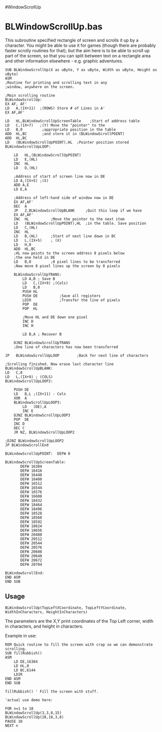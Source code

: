 #WindowScrollUp

# BLWindowScrollUp.bas  

This subroutine specified rectangle of screen and scrolls it up by a character.
You might be able to use it for games (though there are probably faster scrolly routines for that);
but the aim here is to be able to scroll up part of the screen, so that you can split between text on a rectangle area
and other information elsewhere - e.g. graphic adventures.

```
SUB BLWindowScrollUp(X as uByte, Y as uByte, Width as uByte, Height as uByte)
ASM
;Routine for printing and scrolling text in any
;window, anywhere on the screen.

;Main scrolling routine
BLWindowScrollUp:
EX AF, AF'
LD   A,(IX+11)  ;(ROWS) Store # of Lines in A'
EX AF,AF'

LD   HL,BLWindowScrollUpScreenTable    ;Start of address table
LD   C,(IX+7)   ;(Y) Move the "pointer" to the
LD   B,0         ;appropriate position in the table
ADD  HL,BC       ;and store it in (BLWindowScrollPOINT)
ADD  HL,BC
LD   (BLWindowScrollUpPOINT),HL  ;Pointer position stored
BLWindowScrollUpLOOP:

    LD   HL,(BLWindowScrollUpPOINT)
    LD   E,(HL)
    INC  HL
    LD   D,(HL)

    ;Address of start of screen line now in DE
    LD A,(IX+5) ;(X)
    ADD A,E
    LD E,A
    
    ;Address of left-hand side of window now in DE
    EX AF,AF'
    DEC  A
    JP   Z,BLWindowScrollUpBLANK     ;Quit this loop if we have
    EX AF,AF'
    INC  HL          ;Move the pointer to the next item
    LD   (BLWindowScrollUpPOINT),HL  ;in the table. Save position
    LD   C,(HL)
    INC  HL
    LD   B,(HL)      ;Start of next line down in BC
    LD   L,(IX+5)    ; (X)
    LD   H,0
    ADD  HL,BC
    ;HL now points to the screen address 8 pixels below
    ;the one held in DE
    LD   B,8         ;8 pixel lines to be transferred
    ;Now move 8 pixel lines up the screen by 8 pixels
       
    BLWindowScrollUpTRANS:
        LD A,B ; Save B
        LD   C,(IX+9) ;(Cols)
        LD   B,0
        PUSH HL
        PUSH DE          ;Save all registers
        LDIR             ;Transfer the line of pixels
        POP  DE
        POP  HL
        
        ;Move HL and DE down one pixel
        INC D
        INC H
        
        LD B,A ; Recover B
        
    DJNZ BLWindowScrollUpTRANS
    ;One line of characters has now been transferred

JP   BLWindowScrollUpLOOP        ;Back for next line of characters

;Scrolling finished. Now erase last character line
BLWindowScrollUpBLANK:
LD   C,8
LD   L,(IX+9) ; (COLS)
BLWindowScrollUpLOOP2:

    PUSH DE    
    LD   B,L ;(IX+11) - Cols
    XOR  A
    BLWindowScrollUpLOOP3:
        LD   (DE),A
        INC E
    DJNZ BLWindowScrollUpLOOP3
    POP  DE
    INC D
    DEC C
    JR NZ, BLWindowScrollUpLOOP2

;DJNZ BLWindowScrollUpLOOP2
JP BLWindowScrollEnd

BLWindowScrollUpPOINT:  DEFW 0

BLWindowScrollUpScreenTable:
       DEFW 16384
       DEFW 16416
       DEFW 16448
       DEFW 16480
       DEFW 16512
       DEFW 16544
       DEFW 16576
       DEFW 16608
       DEFW 18432
       DEFW 18464
       DEFW 18496
       DEFW 18528
       DEFW 18560
       DEFW 18592
       DEFW 18624
       DEFW 18656
       DEFW 20480
       DEFW 20512
       DEFW 20544
       DEFW 20576
       DEFW 20608
       DEFW 20640
       DEFW 20672
       DEFW 20704

BLWindowScrollEnd:
END ASM
END SUB
```

## Usage  
```
BLWindowScrollUp(TopLeftXCoordinate, TopLeftYCoordinate, WidthInCharacters, HeightInCharacters)
```

The parameters are the X,Y print coordinates of the Top Left corner, width in characters, and height in characters.

Example in use:

```
REM Quick routine to fill the screen with crap so we can demonstrate scrolling.
SUB fillRubbish()
ASM
    LD DE,16384
    LD HL,0
    LD BC,6144
    LDIR
END ASM
END SUB

fillRubbish() ' Fill the screen with stuff.

'actual use demo here:

FOR n=1 to 10
BLWindowScrollUp(3,3,8,15)
BLWindowScrollUp(28,10,3,8)
PAUSE 10
NEXT n
```
